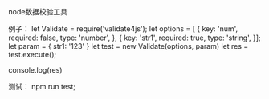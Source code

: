 node数据校验工具

例子：
let Validate = require('validate4js');
let options = [
  { key: 'num', required: false, type: 'number', },
  { key: 'str1', required: true, type: 'string', }];
let param = { str1: '123' }
let test = new Validate(options, param)
let res = test.execute();

console.log(res)

测试：
npm run test;